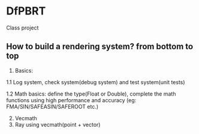 # DfPBRT

Class project



## How to build a rendering system? from bottom to top

1. Basics:

1.1 Log system, check system(debug system) and test system(unit tests)

1.2 Math basics: define the type(Float or Double), complete the math functions using high performance and accuracy (eg: FMA/SIN/SAFEASIN/SAFEROOT etc.)

2. Vecmath
3. Ray using vecmath(point + vector)
